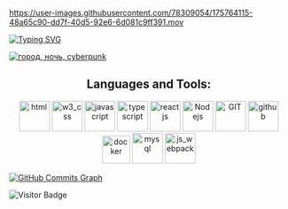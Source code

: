 https://user-images.githubusercontent.com/78309054/175764115-48a65c90-dd7f-40d5-92e6-6d081c9ff391.mov

[![Typing SVG](https://readme-typing-svg.herokuapp.com?font=Grechen+Fuemen&size=50&color=05D9E8&duration=7000&center=true&vCenter=true&multiline=true&width=900&height=150&lines=HI,+I'm+Roman+Zhur;Welcome+To+My+GitHub+Profile)](https://git.io/typing-svg)

<a href="https://pic2.me/wallpaper/286815.html"><img src="https://storge.pic2.me/upload/653/5f8838115bc154.74664298.jpg" alt="город, ночь, cyberpunk"/></a>


<h2 align="center">Languages and Tools:</h3>

<p align="center">
      <img src="https://www.vectorlogo.zone/logos/w3_html5/w3_html5-icon.svg" alt="html" width="55" height="55"/>
      <img src="https://www.vectorlogo.zone/logos/w3_css/w3_css-icon.svg" alt="w3_css" width="55" height="55"/>
      <img src="https://www.vectorlogo.zone/logos/javascript/javascript-icon.svg" alt="javascript" width="55" height="55"/>
      <img src="https://www.vectorlogo.zone/logos/typescriptlang/typescriptlang-icon.svg" alt="typescript" width="55" height="55"/>
      <img src="https://www.vectorlogo.zone/logos/reactjs/reactjs-icon.svg" alt="reactjs" width="55" height="55"/>
      <img src="https://www.vectorlogo.zone/logos/nodejs/nodejs-icon.svg" alt="Nodejs" width="55" height="55"/>
      <img src="https://www.vectorlogo.zone/logos/git-scm/git-scm-icon.svg" alt="GIT" width="55" height="55"/> 
      <img src="https://www.vectorlogo.zone/logos/github/github-icon.svg" alt="github" width="55" height="55"/>
      <img src="https://www.vectorlogo.zone/logos/docker/docker-official.svg" alt="docker" width="50" height="50"/>
      <img src="https://www.vectorlogo.zone/logos/mysql/mysql-icon.svg" alt="mysql" width="55" height="55"/>
      <img src="https://www.vectorlogo.zone/logos/js_webpack/js_webpack-icon.svg" alt="js_webpack" width="55" height="55"/>
</p>

<a href="http://www.github.com/RomeZhur"><img src="https://activity-graph.herokuapp.com/graph?username=RomeZhur&bg_color=0d1117&color=05d9e8&line=05d9e8&point=ff2a6d&area_color=d1f7ff&area=true&hide_border=true&custom_title=Rome`s%20commits%20graph" alt="GitHub Commits Graph" /></a>

![Visitor Badge](https://visitor-badge.laobi.icu/badge?page_id=RomeZhur.RomeZhur)


